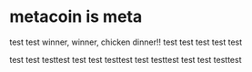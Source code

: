 # metacoin is meta

test
test
winner, winner, chicken dinner!!
test
test
test
test
test

test
test
testtest
test
test
testtest
test
testtest
test
test
testtest
